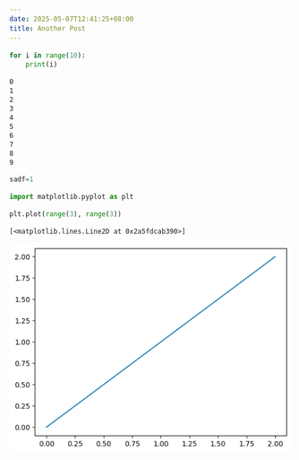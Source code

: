 ```yaml
---
date: 2025-05-07T12:41:25+08:00
title: Another Post
---
```



```python
for i in range(10):
    print(i)
```

    0
    1
    2
    3
    4
    5
    6
    7
    8
    9
    


```python
sadf=1
```


```python
import matplotlib.pyplot as plt
```


```python
plt.plot(range(3), range(3))
```




    [<matplotlib.lines.Line2D at 0x2a5fdcab390>]




    
![png](another-post_files/another-post_4_1.png)
    



```python

```
